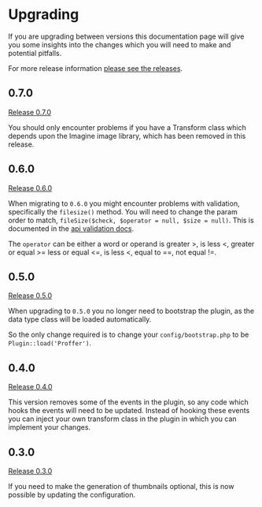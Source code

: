 # Upgrading
If you are upgrading between versions this documentation page will give you some insights into the changes which you
will need to make and potential pitfalls.

For more release information [please see the releases](https://github.com/davidyell/CakePHP3-Proffer/releases).

## 0.7.0
[Release 0.7.0](https://github.com/davidyell/CakePHP3-Proffer/releases/tag/0.7.0)

You should only encounter problems if you have a Transform class which depends upon the Imagine image library, which has been removed in this release.

## 0.6.0
[Release 0.6.0](https://github.com/davidyell/CakePHP3-Proffer/releases/tag/0.6.0)

When migrating to `0.6.0` you might encounter problems with validation, specifically the `filesize()` method. You will
need to change the param order to match, `fileSize($check, $operator = null, $size = null)`. This is documented in the
[api validation docs](http://api.cakephp.org/3.0/class-Cake.Validation.Validation.html#_fileSize).

The `operator` can be either a word or operand is greater >, is less <, greater or equal >= less or equal <=, is less <,
 equal to ==, not equal !=.

## 0.5.0
[Release 0.5.0](https://github.com/davidyell/CakePHP3-Proffer/tree/0.5.0)

When upgrading to `0.5.0` you no longer need to bootstrap the plugin, as the data type class will be loaded
automatically.

So the only change required is to change your `config/bootstrap.php` to be `Plugin::load('Proffer')`.

## 0.4.0
[Release 0.4.0](https://github.com/davidyell/CakePHP3-Proffer/releases/tag/v0.4.0)

This version removes some of the events in the plugin, so any code which hooks the events will need to be updated.
Instead of hooking these events you can inject your own transform class in the plugin in which you can implement your
changes.

## 0.3.0
[Release 0.3.0](https://github.com/davidyell/CakePHP3-Proffer/releases/tag/v0.3.0)

If you need to make the generation of thumbnails optional, this is now possible by updating the configuration.
